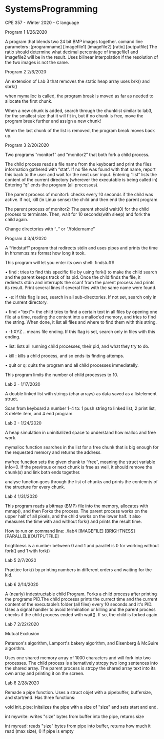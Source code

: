 # SystemsProgramming
CPE 357 - Winter 2020 - C language

Program 1 1/26/2020

A program that blends two 24 bit BMP images together. 
comand line parameters :[programname] [imagefile1] [imagefile2] [ratio] [outputfile]
The ratio should determine what decimal percentage of imagefile1 and imagefile2 will be in the result. 
Uses bilinear interpolation if the resolution of the two images is not the same. 

Program 2 2/6/2020

An extension of Lab 3 that removes the static heap array uses brk() and sbrk()

when mymalloc is called, the program break is moved as far as needed to allocate the first chunk. 

When a new chunk is added, search through the chunklist similar to lab3, for the smallest size that it will fit in, but if no chunk is free, move the program break further and assign a new chunk!

When the last chunk of the list is removed, the program break moves back up. 

Program 3 2/20/2020

Two programs “monitor1” and “monitor2” that both fork a child process. 

The child process reads a file name from the keyboard and print the files information gathered with “stat”. If no file was found with that name, report this back to the user and wait for the next user input. Entering “list” lists the content of the current directory (wherever the executable is being called in) Entering “q” ends the program (all processes).

The parent process of monitor1: checks every 10 seconds if the child was active. If not, kill (in Linux sense) the child and then end the parent program. 

The parent process of monitor2: The parent should wait(0) for the child process to terminate. Then, wait for 10 seconds(with sleep) and fork the child again. 

Change directories with “..” or "/foldername”

Program 4 3/4/2020

A “findstuff” program that redirects stdin and uses pipes and prints the time in hh:mm:ss:ms format how long it took.

This program will let you enter its own shell: findstuff$

• find <filename>: tries to find this specific file by using fork() to make the child search and the parent keeps track of its pid. Once the child finds the file, it redirects stdin and interrupts the scanf from the parent process and prints its result. Print several lines if several files with the same name were found.
  
• -s: if this flag is set, search in all sub-directories. If not set, search only in the current directory. 

• find <”text”> the child tries to find a certain text in all files by opening one file at a time, reading the content into a malloc’ed memory, and tries to find the string. When done, it list all files and where to find them with this string.

• -f:XYZ .. means file ending. If this flag is set, search only in files with this ending.

• list: lists all running child processes, their pid, and what they try to do.

• kill <num>: kills a child process, and so ends its finding attemps.
  
• quit or q: quits the program and all child processes immediatelly.

This program limits the number of child processes to 10. 


Lab 2 - 1/17/2020

A double linked list with strings (char arrays) as data saved as a listelement struct. 

Scan from keyboard a number 1-4 to: 1 push string to linked list, 2 print list, 3 delete item, and 4 end program.


Lab 3 - 1/24/2020

A heap simulation in uninitialized space to understand how malloc and free work.

mymalloc function searches in the list for a free chunk that is big enough for the requested memory and returns the address.

myfree function sets the given chunk to “free”, meaning the struct variable info=0. If the previrous or next chunk is free as well, it should remove the chunk(s) and link both ends together.

analyse function goes through the list of chunks and prints the contennts of the structure for every chunk.

Lab 4 1/31/2020

This program reads a bitmap (BMP) file into the memory, allocates with mmap(), and then Forks the process. The parent process works on the upper half of all pixels, and the child works on the lower half. It also measures the time with and without fork() and prints the result time.

How to run on command line: ./lab4 [IMAGEFILE] [BRIGHTNESS] [PARALLEL][OUTPUTFILE]

brightness is a number between 0 and 1 and parallel is 0 for working without fork() and 1 with fork()

Lab 5 2/7/2020

Practice fork() by printing numbers in different orders and waiting for the kid. 

Lab 6 2/14/2020

A (nearly) indestructable child Program. Forks a child process after printing the programs PID.The child processs prints the currect time and the current content of the executable’s folder (all files) every 10 seconds and it's PID. Uses a signal handler to avoid termination or killing and the parent process checks if the child process ended with wait(). If so, the child is forked again. 

Lab 7 2/22/2020

Mutual Exclusion

Peterson's algorithm, Lamport's bakery algorithm, and Eisenberg & McGuire algorithm. 

Uses one shared memory array of 1000 characters and will fork into two processes. The child process is alternatively strcpy two long sentences into the shared array. The parent process is strcpy the shared array text into its own array and printing it on the screen.

Lab 8 2/28/2020

Remade a pipe function. Uses a struct objet with a pipebuffer, buffersize, and start/end. Has three functions:

void init_pipe: initalizes the pipe with a size of "size" and sets start and end.

int mywrite: writes "size" bytes from buffer into the pipe, returns size

int myread: reads "size" bytes from pipe into buffer, returns how much it read (max size), 0 if pipe is empty

